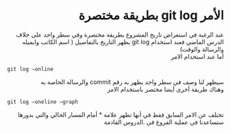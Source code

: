# <div dir = "rtl"> الأمر git log بطريقة مختصرة </div>

<div dir = "rtl">
عند الرغبة في استعراض تاريخ المشروع بطريقة مختصرة وفي سطر واحد على خلاف الدرس الماضي فعند استخدام git log يظهر التاريخ بالتفاصيل ( اسم الكاتب وايميله والرسالة والوقت)
<div dir = "rtl">
أما عند استخدام الامر
<div dir = "ltr">

    git log –online
    
<div dir = "rtl">
سيظهر لنا وصف في سطر واحد يظهر به رقم commit والرسالة الخاصة به
<div dir = "rtl">
وهناك طريقة أخرى أيضا مختصر باستخدام الامر

<div dir = "ltr">

    git log –oneline –graph
<div dir = "rtl">
تختلف عن الامر السابق فقط في أنها تظهر علامة * أمام المسار الحالي والتي بدورها ستساعدنا في عملية الفروع في .الدروس القادمة

